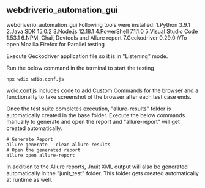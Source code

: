 ## webdriverio_automation_gui
webdriverio_automation_gui
Following tools were installed:
    1.Python 3.9.1
    2.Java SDK 15.0.2
    3.Node.js 12.18.1
    4.PowerShell 7.1.1.0
    5.Visual Studio Code 1.53.1
    6.NPM, Chai, Devtools and Allure report
    7.Geckodriver 0.29.0 //To open Mozilla Firefox for Parallel testing
 
Execute Geckodriver application file so it is in "Listening" mode. 

Run the below command in the terminal to start the testing
```
npx wdio wdio.conf.js
```

wdio.conf.js includes code to add Custom Commands for the browser and a functionality to take screenshot of the browser after each test case ends. 

Once the test suite completes execution, "allure-results" folder is automatically created in the base folder. Execute the below commands manually to generate and open the report and "allure-report" will get created automatically. 
```
# Generate Report
allure generate --clean allure-results
# Open the generated report
allure open allure-report
```
In addition to the Allure reports, Jnuit XML output will also be generated automatically in the "junit_test" folder. This folder gets created automatically at runtime as well. 